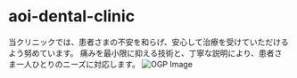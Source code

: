# aoi-dental-clinic
当クリニックでは、患者さまの不安を和らげ、安心して治療を受けていただけるよう努めています。 痛みを最小限に抑える技術と、丁寧な説明により、患者さま一人ひとりのニーズに対応します。
![OGP Image](https://voltprogram.github.io/aoi-dental-clinic/images/ogp.jpg)
